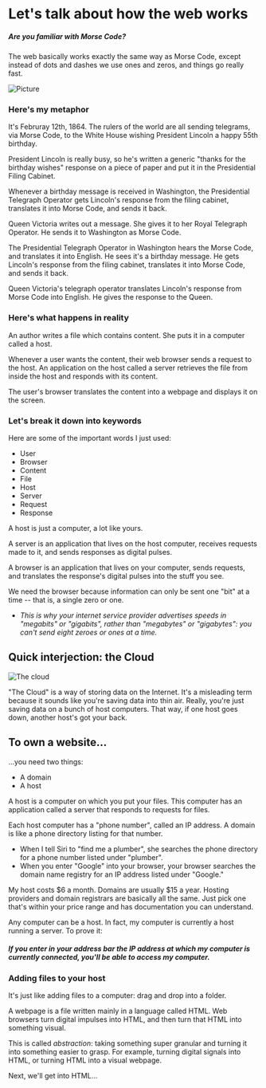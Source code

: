 # Let's talk about how the web works

##### Are you familiar with Morse Code?

The web basically works exactly the same way as Morse Code, except instead of dots and dashes we use ones and zeros, and things go really fast.

![Picture](http://i.imgur.com/AfiaMQP.png)

### Here's my metaphor
It's Februray 12th, 1864. The rulers of the world are all sending telegrams, via Morse Code, to the White House wishing President Lincoln a happy 55th birthday.

President Lincoln is really busy, so he's written a generic "thanks for the birthday wishes" response on a piece of paper and put it in the Presidential Filing Cabinet.

Whenever a birthday message is received in Washington, the Presidential Telegraph Operator gets Lincoln's response from the filing cabinet, translates it into Morse Code, and sends it back.

Queen Victoria writes out a message. She gives it to her Royal Telegraph Operator. He sends it to Washington as Morse Code.

The Presidential Telegraph Operator in Washington hears the Morse Code, and translates it into English. He sees it's a birthday message. He gets Lincoln's response from the filing cabinet, translates it into Morse Code, and sends it back.

Queen Victoria's telegraph operator translates Lincoln's response from Morse Code into English. He gives the response to the Queen.

### Here's what happens in reality
An author writes a file which contains content. She puts it in a computer called a host.

Whenever a user wants the content, their web browser sends a request to the host. An application on the host called a server retrieves the file from inside the host and responds with its content.

The user's browser translates the content into a webpage and displays it on the screen.

### Let's break it down into keywords

Here are some of the important words I just used:
- User
- Browser
- Content
- File
- Host
- Server
- Request
- Response

A host is just a computer, a lot like yours.

A server is an application that lives on the host computer, receives requests made to it, and sends responses as digital pulses.

A browser is an application that lives on your computer, sends requests, and translates the response's digital pulses into the stuff you see.

We need the browser because information can only be sent one "bit" at a time -- that is, a single zero or one.
- *This is why your internet service provider advertises speeds in "megabits" or "gigabits", rather than "megabytes" or "gigabytes": you can't send eight zeroes or ones at a time.*

## Quick interjection: the Cloud

![The cloud](http://i.imgur.com/xDGYGZV.jpg)

"The Cloud" is a way of storing data on the Internet. It's a misleading term because it sounds like you're saving data into thin air. Really, you're just saving data on a bunch of host computers. That way, if one host goes down, another host's got your back.

## To own a website...

...you need two things:
- A domain
- A host

A host is a computer on which you put your files. This computer has an application called a server that responds to requests for files.

Each host computer has a "phone number", called an IP address. A domain is like a phone directory listing for that number.
- When I tell Siri to "find me a plumber", she searches the phone directory for a phone number listed under "plumber".
- When you enter "Google" into your browser, your browser searches the domain name registry for an IP address listed under "Google."

My host costs $6 a month. Domains are usually $15 a year. Hosting providers and domain registrars are basically all the same. Just pick one that's within your price range and has documentation you can understand.

Any computer can be a host. In fact, my computer is currently a host running a server. To prove it:

##### If you enter in your address bar the IP address at which my computer is currently connected, you'll be able to access my computer.

### Adding files to your host

It's just like adding files to a computer: drag and drop into a folder.

A webpage is a file written mainly in a language called HTML. Web browsers turn digital impulses into HTML, and then turn that HTML into something visual.

This is called *abstraction*: taking something super granular and turning it into something easier to grasp. For example, turning digital signals into HTML, or turning HTML into a visual webpage.

Next, we'll get into HTML...
